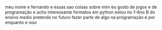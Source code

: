 meu nome e fernando e essas sao coisas sobre mim
eu gosto de jogos e de programação e acho interessante formatos em python
estou no 1-Ano B do ensino medio
pretendo no futuro fazer parte de algo na programação
e por enquanto e isso
